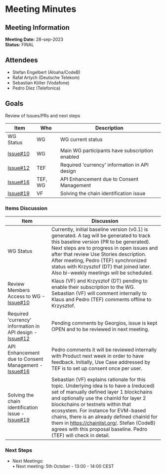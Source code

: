 # Meeting Minutes
## Meeting Information
**Meeting Date:** 28-sep-2023<br/>
**Status:** FINAL

## Attendees

- Stefan Engelbert (Aloaha/CodeB)
- Rafał Artych (Deutsche Telekom)
- Sebastian Köller (Vodafone)
- Pedro Díez (Telefonica)


## Goals
Review of Issues/PRs and next steps</br>


Item | Who | Description
---- | ---- | ----
WG Status | WG | WG current status
[Issue#10](https://github.com/camaraproject/BlockchainPublicAddress/issues/10) | WG | Main WG participants have subscription enabled
[Issue#12](https://github.com/camaraproject/BlockchainPublicAddress/issues/12) | TEF | Required 'currency' information in API design
[Issue#16](https://github.com/camaraproject/BlockchainPublicAddress/issues/16) | TEF, WG | API Enhancement due to Consent Management
[Issue#19](https://github.com/camaraproject/BlockchainPublicAddress/issues/19) | VF | Solving the chain identification issue

### Items Discussion

Item | Discussion
---- | ---- 
WG Status | Currently, initial baseline version (v0.1) is generated. A tag will be generated to track this baseline version (PR to be generated). Next steps are to progress in open issues and after that review Use Stories description. After meeting, Pedro (TEF) synchronized status with Krzysztof (DT) that joined later. Also bi-weekly meetings will be scheduled.
Review Members Access to WG - [Issue#10](https://github.com/camaraproject/BlockchainPublicAddress/issues/10) | Klaus (VF) and Krzysztof (DT) pending to enable their subscription to the WG. Sebastian (VF) will comment internally to Klaus and Pedro (TEF) comments offline to Krzysztof.
Required 'currency' information in API design - [Issue#12](https://github.com/camaraproject/BlockchainPublicAddress/issues/12) | Pending comments by Georgios, issue is kept OPEN and to be reviewed in next meeting.
API Enhancement due to Consent Management - [Issue#16](https://github.com/camaraproject/BlockchainPublicAddress/issues/16) | Pedro comments it will be reviewed internally with Product next week in order to have feedback. Initially, Use Case addressed by TEF is to set up consent once per user.
Solving the chain identification issue - [Issue#19](https://github.com/camaraproject/BlockchainPublicAddress/issues/19) | Sebastian (VF) explains rationale for this topic. Underlying idea is to have a (reduced) set of manually defined layer 1 blockchains and optionally use the chainId for layer 2 blockchains or testnets within that ecosystem. For instance for EVM-based chains, there is an already defined chainId for them in https://chainlist.org/. Stefan (CodeB) agrees with this proposal baseline. Pedro (TEF) will check in detail.


### Next Steps
- Next Meetings:<br/>
	• Next meeting: 5th October - 13:00 - 14:00 CEST<br/>
